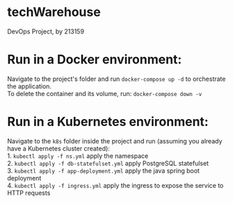 # techWarehouse
DevOps Project, by 213159

# Run in a Docker environment:
Navigate to the project's folder and run ```docker-compose up -d``` to orchestrate the application.
<br/>
To delete the container and its volume, run:  ```docker-compose down -v``` 

# Run in a Kubernetes environment:
Navigate to the ```k8s``` folder inside the project and run (assuming you already have a Kubernetes cluster created):    <br/>
    1. ```kubectl apply -f ns.yml``` apply the namespace <br/>
    2. ```kubectl apply -f db-statefulset.yml``` apply PostgreSQL statefulset <br/>
    3. ```kubectl apply -f app-deployment.yml``` apply the java spring boot deployment <br/>
    4. ```kubectl apply -f ingress.yml``` apply the ingress to expose the service to HTTP requests <br/>